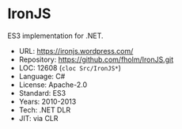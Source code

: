 # IronJS

ES3 implementation for .NET.

* URL:        https://ironjs.wordpress.com/
* Repository: https://github.com/fholm/IronJS.git
* LOC:        12608 (`cloc Src/IronJS*`)
* Language:   C#
* License:    Apache-2.0
* Standard:   ES3
* Years:      2010-2013
* Tech:       .NET DLR
* JIT:        via CLR
